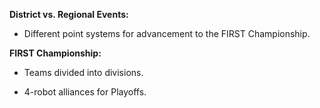 **District vs. Regional Events:**

- Different point systems for advancement to the FIRST Championship.
    

**FIRST Championship:**

- Teams divided into divisions.
    
- 4-robot alliances for Playoffs.
    